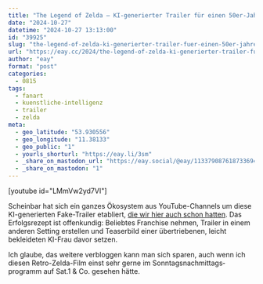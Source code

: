 ```yaml
---
title: "The Legend of Zelda – KI-generierter Trailer für einen 50er-Jahre-Abenteuerfilm"
date: "2024-10-27"
datetime: "2024-10-27 13:13:00"
id: "39925"
slug: "the-legend-of-zelda-ki-generierter-trailer-fuer-einen-50er-jahre-abenteuerfilm"
url: "https://eay.cc/2024/the-legend-of-zelda-ki-generierter-trailer-fuer-einen-50er-jahre-abenteuerfilm/"
author: "eay"
format: "post"
categories:
  - 0815
tags:
  - fanart
  - kuenstliche-intelligenz
  - trailer
  - zelda
meta:
  - geo_latitude: "53.930556"
  - geo_longitude: "11.38133"
  - geo_public: "1"
  - yourls_shorturl: "https://eay.li/3sm"
  - _share_on_mastodon_url: "https://eay.social/@eay/113379087618733694"
  - _share_on_mastodon: "1"
---
```


\[youtube id="LMmVw2yd7VI"\]

Scheinbar hat sich ein ganzes Ökosystem aus YouTube-Channels um diese KI-generierten Fake-Trailer etabliert, [die wir hier auch schon hatten](https://eay.cc/2024/ki-generierte-50er-jahre-trailer-fuer-rick-morty-futurama-spongebob-u-v-m/). Das Erfolgs­rezept ist offenkundig: Beliebtes Franchise nehmen, Trailer in einem anderen Setting erstellen und Teaserbild einer übertriebenen, leicht bekleideten KI-Frau davor setzen.

Ich glaube, das weitere verbloggen kann man sich sparen, auch wenn ich diesen Retro-Zelda-Film einst sehr gerne im Sonntags­nachmittags­programm auf Sat.1 & Co. gesehen hätte.
